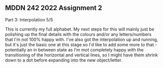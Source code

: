 ## MDDN 242 2022 Assignment 2

Part 3: Interpolation
5/5

This is currently my full alphabet. My next steps for this will mainly just be polishing up the final details with the colours and/or any letters/numbers that I'm not 100% happy with. I've also got the interpolation up and running, but it's just the basic one at this stage so I'd like to add some more to that - potentially an in between state as I'm mot completely happy with the transitioning of the horizontal and vertical lines, so I might have them shrink down to a dot before expanding into the new object/letter.
